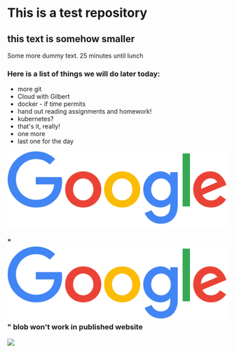 # This is a test repository

## this text is somehow smaller

Some more dummy text. 25 minutes until lunch

### Here is a list of things we will do later today:

* more git
* Cloud with Gilbert
* docker - if time permits
* hand out reading assignments and homework!
* kubernetes?
* that's it, really!
* one more
* last one for the day

![](googlelogo_color_272x92dp.png)

### "![](https://github.com/adrianisme/Test-20210111/blob/main/googlelogo_color_272x92dp.png)" blob won't work in published website

![](https://adrianisme.github.io/Test-20210111/googlelogo_color_272x92dp.png)
